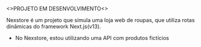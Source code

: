 <>PROJETO EM DESENVOLVIMENTO<>

Nexstore é um projeto que simula uma loja web de roupas, que utiliza rotas dinâmicas do framework Next.js(v13).

- No Nexstore, estou utilizando uma API com produtos fictícios
 

